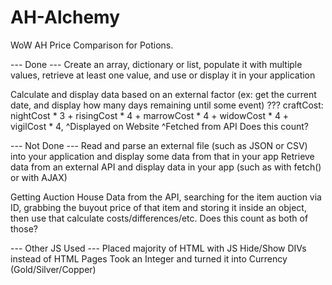 # AH-Alchemy
WoW AH Price Comparison for Potions.

--- Done --- 
Create an array, dictionary or list, populate it with multiple values, retrieve at least one value, and use or display it in your application

Calculate and display data based on an external factor (ex: get the current date, and display how many days remaining until some event)
  ???  craftCost: nightCost * 3 + risingCost * 4 + marrowCost * 4 + widowCost * 4 + vigilCost * 4,
         ^Displayed on Website           ^Fetched from API
    Does this count?      

--- Not Done ---
Read and parse an external file (such as JSON or CSV) into your application and display some data from that in your app
Retrieve data from an external API and display data in your app (such as with fetch() or with AJAX)

Getting Auction House Data from the API, searching for the item auction via ID, grabbing the buyout price of that
    item and storing it inside an object, then use that calculate costs/differences/etc. 
    Does this count as both of those? 

--- Other JS Used ---
Placed majority of HTML with JS
Hide/Show DIVs instead of HTML Pages
Took an Integer and turned it into Currency (Gold/Silver/Copper)
